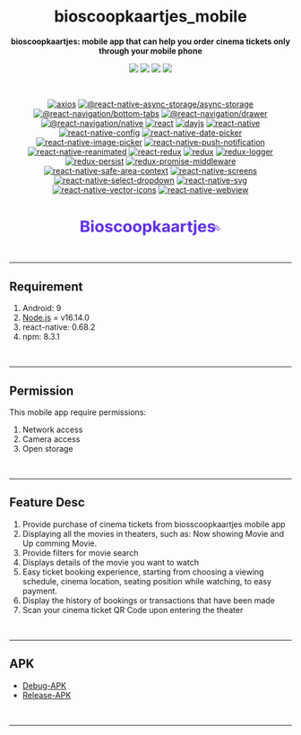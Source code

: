 <div align="center">

# <h1 align="center">**bioscoopkaartjes_mobile**</h1>

<center>

<p><b>bioscoopkaartjes: mobile app that can help you order cinema tickets only through your mobile phone </b></p>

</center>

<p align="center">
<img src="https://res.cloudinary.com/erikasempana/image/upload/v1656534144/MobileApp/Screenshot_2022-06-30_025132_vzmmtx.png" width="200px"/>
<img src="https://res.cloudinary.com/erikasempana/image/upload/v1656534145/MobileApp/Screenshot_2022-06-30_030955_tdnnkq.png" width="200px"/>
<img src="https://res.cloudinary.com/erikasempana/image/upload/v1656534145/MobileApp/Screenshot_2022-06-30_030915_g2nxop.png" width="200px"/>
<img src="https://res.cloudinary.com/erikasempana/image/upload/v1656534145/MobileApp/Screenshot_2022-06-30_031132_uevoih.png" width="200px"/>
</p>

<br/>
<center>

[![axios](https://img.shields.io/npm/v/axios?label=axios)](https://axios-http.com/docs/intro)
[![@react-native-async-storage/async-storage](https://img.shields.io/npm/v/@react-native-async-storage/async-storage?label=@react-native-async-storage/async-storage)](https://www.npmjs.com/package/@react-native-async-storage/async-storage)
[![@react-navigation/bottom-tabs](https://img.shields.io/npm/v/@react-navigation/bottom-tabs?label=@react-navigation/bottom-tabs)](https://www.npmjs.com/package/@react-navigation/bottom-tabs)
[![@react-navigation/drawer](https://img.shields.io/npm/v/@react-navigation/drawer?label=@react-navigation/drawer)](https://www.npmjs.com/package/@react-navigation/drawer?activeTab=versions)
[![@react-navigation/native](https://img.shields.io/npm/v/@react-navigation/native?label=@react-navigation/native)](https://www.npmjs.com/package/@react-navigation/native)
[![react](https://img.shields.io/npm/v/react?label=react)](https://reactjs.org/)
[![dayjs](https://img.shields.io/npm/v/dayjs?label=dayjs)](https://day.js.org/docs/en/display/format)
[![react-native](https://img.shields.io/npm/v/react-native?label=react-native)](https://reactnative.dev/)
[![react-native-config](https://img.shields.io/npm/v/react-native-config?label=react-native-config)](https://www.npmjs.com/package/react-native-config)
[![react-native-date-picker](https://img.shields.io/npm/v/react-native-date-picker?label=react-native-date-picker)](https://www.npmjs.com/package/react-native-date-picker)
[![react-native-image-picker](https://img.shields.io/npm/v/react-native-image-picker?label=react-native-image-picker)](https://github.com/react-native-image-picker/react-native-image-picker)
[![react-native-push-notification](https://img.shields.io/npm/v/react-native-push-notification?label=react-native-push-notification)](https://www.npmjs.com/package/react-native-push-notification)
[![react-native-reanimated](https://img.shields.io/npm/v/react-native-reanimated?label=react-native-reanimated)](https://www.npmjs.com/package/react-native-reanimated)
[![react-redux](https://img.shields.io/npm/v/react-redux?label=react-redux)](https://react-redux.js.org/)
[![redux](https://img.shields.io/npm/v/redux?label=redux)](https://redux.js.org/)
[![redux-logger](https://img.shields.io/npm/v/redux-logger?label=redux-logger)](https://www.npmjs.com/package/redux-logger)
[![redux-persist](https://img.shields.io/npm/v/redux-persist?label=redux-persist)](https://www.npmjs.com/package/redux-persist)
[![redux-promise-middleware](https://img.shields.io/npm/v/redux-promise-middleware?label=redux-promise-middleware)](https://www.npmjs.com/package/redux-promise-middleware)
[![react-native-safe-area-context](https://img.shields.io/npm/v/react-native-safe-area-context?label=react-native-safe-area-context)](https://www.npmjs.com/package/react-native-safe-area-context)
[![react-native-screens](https://img.shields.io/npm/v/react-native-screens?label=react-native-screens)](https://www.npmjs.com/package/react-native-screens)
[![react-native-select-dropdown](https://img.shields.io/npm/v/react-native-select-dropdown?label=react-native-select-dropdown)](https://www.npmjs.com/package/react-native-select-dropdown)
[![react-native-svg](https://img.shields.io/npm/v/react-native-svg?label=react-native-svg)](https://github.com/react-native-svg/react-native-svg)
[![react-native-vector-icons](https://img.shields.io/npm/v/react-native-vector-icons?label=react-native-vector-icons)](https://oblador.github.io/react-native-vector-icons/)
[![react-native-webview](https://img.shields.io/npm/v/react-native-webview?label=react-native-webview)](https://www.npmjs.com/package/react-native-webview)

</center>

<br/>

<p align="center">
<img src="./src/assets/logo/logobiosscoopkaartjes.png" width="250"/>
</p>

</div>

<br/>
<hr/>

<!-- <span style='font-size:20px;'>&#128204;</span> -->

## **Requirement**

1. Android: 9
2. [Node.js](https://nodejs.org/en/download/) = v16.14.0
3. react-native: 0.68.2
4. npm: 8.3.1

<br/>
<hr/>

## **Permission**

This mobile app require permissions:
<br/>

1. Network access
2. Camera access
3. Open storage

<br/>
<hr/>

## **Feature Desc**

1. Provide purchase of cinema tickets from biosscoopkaartjes mobile app
2. Displaying all the movies in theaters, such as: Now showing Movie and Up comming Movie.
3. Provide filters for movie search
4. Displays details of the movie you want to watch
5. Easy ticket booking experience, starting from choosing a viewing schedule, cinema location, seating position while watching, to easy payment.
6. Display the history of bookings or transactions that have been made
7. Scan your cinema ticket QR Code upon entering the theater

<br/>
<hr/>

## **APK**

- [Debug-APK](https://drive.google.com/file/d/13YpKhlRXcVjDSerphj-fH5FSIGZtopw0/view?usp=sharing)
- [Release-APK](https://drive.google.com/file/d/1urHuECmL88FaXX2AMByQ02wAeY3yNU9w/view?usp=sharing)

<br/>
<hr/>
